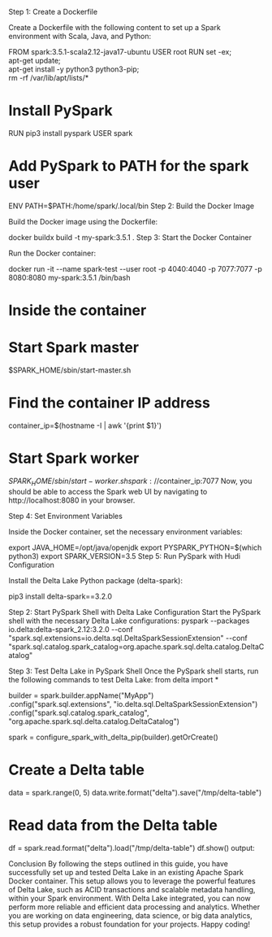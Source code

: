 Step 1: Create a Dockerfile

Create a Dockerfile with the following content to set up a Spark environment with Scala, Java, and Python:

FROM spark:3.5.1-scala2.12-java17-ubuntu
USER root
RUN set -ex; \
    apt-get update; \
    apt-get install -y python3 python3-pip; \
    rm -rf /var/lib/apt/lists/*
# Install PySpark
RUN pip3 install pyspark
USER spark
# Add PySpark to PATH for the spark user
ENV PATH=$PATH:/home/spark/.local/bin
Step 2: Build the Docker Image

Build the Docker image using the Dockerfile:

docker buildx build -t my-spark:3.5.1 .
Step 3: Start the Docker Container

Run the Docker container:

docker run -it --name spark-test --user root -p 4040:4040 -p 7077:7077 -p 8080:8080 my-spark:3.5.1 /bin/bash

# Inside the container 
# Start Spark master
$SPARK_HOME/sbin/start-master.sh
# Find the container IP address
container_ip=$(hostname -I | awk '{print $1}')
# Start Spark worker
$SPARK_HOME/sbin/start-worker.sh spark://$container_ip:7077
Now, you should be able to access the Spark web UI by navigating to http://localhost:8080 in your browser.


Step 4: Set Environment Variables

Inside the Docker container, set the necessary environment variables:

export JAVA_HOME=/opt/java/openjdk
export PYSPARK_PYTHON=$(which python3)
export SPARK_VERSION=3.5
Step 5: Run PySpark with Hudi Configuration

Install the Delta Lake Python package (delta-spark):

pip3 install delta-spark==3.2.0


Step 2: Start PySpark Shell with Delta Lake Configuration
Start the PySpark shell with the necessary Delta Lake configurations:
pyspark --packages io.delta:delta-spark_2.12:3.2.0 --conf "spark.sql.extensions=io.delta.sql.DeltaSparkSessionExtension" --conf "spark.sql.catalog.spark_catalog=org.apache.spark.sql.delta.catalog.DeltaCatalog"

Step 3: Test Delta Lake in PySpark Shell
Once the PySpark shell starts, run the following commands to test Delta Lake:
from delta import *

builder = spark.builder.appName("MyApp") \
    .config("spark.sql.extensions", "io.delta.sql.DeltaSparkSessionExtension") \
    .config("spark.sql.catalog.spark_catalog", "org.apache.spark.sql.delta.catalog.DeltaCatalog")

spark = configure_spark_with_delta_pip(builder).getOrCreate()

# Create a Delta table
data = spark.range(0, 5)
data.write.format("delta").save("/tmp/delta-table")

# Read data from the Delta table
df = spark.read.format("delta").load("/tmp/delta-table")
df.show()
output:


Conclusion
By following the steps outlined in this guide, you have successfully set up and tested Delta Lake in an existing Apache Spark Docker container. This setup allows you to leverage the powerful features of Delta Lake, such as ACID transactions and scalable metadata handling, within your Spark environment. With Delta Lake integrated, you can now perform more reliable and efficient data processing and analytics. Whether you are working on data engineering, data science, or big data analytics, this setup provides a robust foundation for your projects. Happy coding!         
